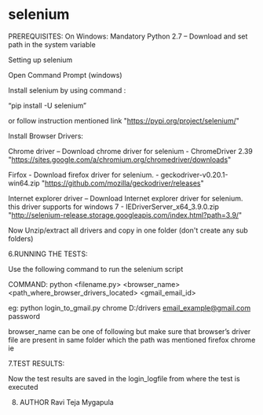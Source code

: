 # selenium

PREREQUISITES:
On Windows:
Mandatory
Python 2.7 –  Download and set path in  the system variable

Setting up selenium

Open Command Prompt (windows)

Install selenium by using command  : 

“pip install -U selenium”

or follow instruction mentioned link "https://pypi.org/project/selenium/"

Install Browser Drivers:

Chrome driver – Download chrome driver for selenium - ChromeDriver 2.39
				"https://sites.google.com/a/chromium.org/chromedriver/downloads"
				
Firfox  - Download firefox driver for selenium. - geckodriver-v0.20.1-win64.zip
				"https://github.com/mozilla/geckodriver/releases"
				
Internet explorer driver – Download Internet explorer driver for selenium. this driver supports for windows 7 - IEDriverServer_x64_3.9.0.zip
				"http://selenium-release.storage.googleapis.com/index.html?path=3.9/"

Now Unzip/extract all drivers and copy in one folder (don't create any sub folders)

6.RUNNING THE TESTS:

Use the following command to run the selenium script

COMMAND:
python <filename.py> <browser_name> <path_where_browser_drivers_located> <gmail_email_id> <password>

eg: python login_to_gmail.py chrome D:/drivers email_example@gmail.com password


browser_name can be one of following but make sure that browser’s driver file are present in same folder which the path was mentioned
firefox
chrome
ie


7.TEST RESULTS:

Now the test results are saved in the login_logfile from where the test is executed
 
8. AUTHOR
Ravi Teja Mygapula